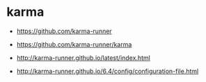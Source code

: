 # karma


+ https://github.com/karma-runner
+ https://github.com/karma-runner/karma


+ http://karma-runner.github.io/latest/index.html
+ http://karma-runner.github.io/6.4/config/configuration-file.html




















